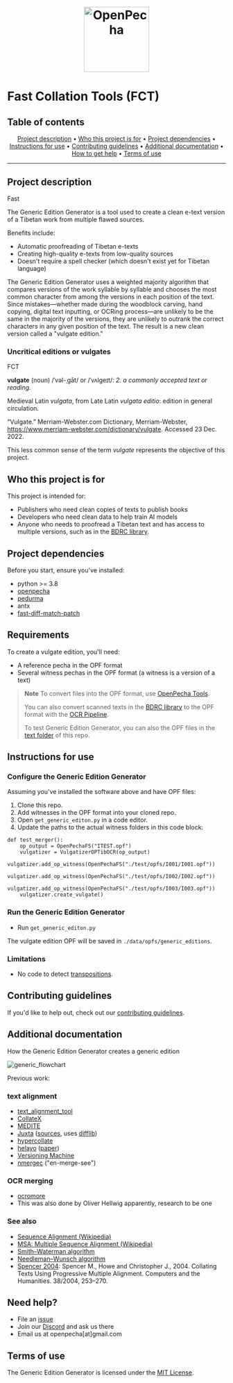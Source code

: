 <h1 align="center">
  <br>
  <a href="https://openpecha.org"><img src="https://avatars.githubusercontent.com/u/82142807?s=400&u=19e108a15566f3a1449bafb03b8dd706a72aebcd&v=4" alt="OpenPecha" width="150"></a>
  <br>
</h1>

# Fast Collation Tools (FCT)

## Table of contents

<p align="center">
  <a href="#project-description">Project description</a> •
  <a href="#who-this-project-is-for">Who this project is for</a> •
  <a href="#project-dependencies">Project dependencies</a> •
  <a href="#instructions-for-use">Instructions for use</a> •
  <a href="#contributing-guidelines">Contributing guidelines</a> •
  <a href="#additional-documentation">Additional documentation</a> •
  <a href="#need-help">How to get help</a> •
  <a href="#terms-of-use">Terms of use</a>
</p>
<hr>

## Project description

Fast

The Generic Edition Generator is a tool used to create a clean e-text version of a Tibetan work from multiple flawed sources.

Benefits include:

- Automatic proofreading of Tibetan e-texts
- Creating high-quality e-texts from low-quality sources
- Doesn't require a spell checker (which doesn't exist yet for Tibetan language)

The Generic Edition Generator uses a weighted majority algorithm that compares versions of the work syllable by syllable and chooses the most common character from among the versions in each position of the text. Since mistakes—whether made during the woodblock carving, hand copying, digital text inputting, or OCRing process—are unlikely to be the same in the majority of the versions, they are unlikely to outrank the correct characters in any given position of the text. The result is a new clean version called a "vulgate edition."

### Uncritical editions or vulgates

FCT

**vulgate** (noun) /ˈvəl-ˌgāt/ or /ˈvʌlɡeɪt/: *2. a commonly accepted text or reading.*

Medieval Latin *vulgata*, from Late Latin *vulgata editio*: edition in general circulation.

“Vulgate.” Merriam-Webster.com Dictionary, Merriam-Webster, https://www.merriam-webster.com/dictionary/vulgate. Accessed 23 Dec. 2022.

This less common sense of the term *vulgate* represents the objective of this project.

## Who this project is for

This project is intended for:

- Publishers who need clean copies of texts to publish books
- Developers who need clean data to help train AI models
- Anyone who needs to proofread a Tibetan text and has access to multiple versions, such as in the [BDRC library](https://library.bdrc.io).

## Project dependencies

Before you start, ensure you've installed:

- python >= 3.8
- [openpecha](https://github.com/OpenPecha/Toolkit)
- [pedurma](https://github.com/Esukhia/pedurma)
- antx
- [fast-diff-match-patch](https://pypi.org/project/fast-diff-match-patch/)

## Requirements 

To create a vulgate edition, you'll need:

- A reference pecha in the OPF format
- Several witness pechas in the OPF format (a witness is a version of a text)

> **Note** To convert files into the OPF format, use [OpenPecha Tools](https://github.com/OpenPecha/Toolkit). 
> 
> You can also convert scanned texts in the [BDRC library](https://library.bdrc.io) to the OPF format with the [OCR Pipeline](https://tools.openpecha.org/ocr/).
> 
> To test Generic Edition Generator, you can also the OPF files in the [text folder](https://github.com/OpenPecha/generic-edition-generator/tree/main/test/) of this repo.

## Instructions for use

### Configure the Generic Edition Generator

Assuming you've installed the software above and have OPF files:

1. Clone this repo.
1. Add witnesses in the OPF format into your cloned repo.
1. Open `get_generic_editon.py` in a code editor.
1. Update the paths to the actual witness folders in this code block:

```
def test_merger():
	op_output = OpenPechaFS("ITEST.opf")
	vulgatizer = VulgatizerOPTibOCR(op_output)
	vulgatizer.add_op_witness(OpenPechaFS("./test/opfs/I001/I001.opf"))
	vulgatizer.add_op_witness(OpenPechaFS("./test/opfs/I002/I002.opf"))
	vulgatizer.add_op_witness(OpenPechaFS("./test/opfs/I003/I003.opf"))
	vulgatizer.create_vulgate()
```

### Run the Generic Edition Generator

- Run `get_generic_editon.py`

The vulgate edition OPF will be saved in `./data/opfs/generic_editions`.

### Limitations

- No code to detect [transpositions](http://multiversiondocs.blogspot.com/2008/10/transpositions.html).

## Contributing guidelines

If you'd like to help out, check out our [contributing guidelines](/CONTRIBUTING.md).

## Additional documentation

How the Generic Edition Generator creates a generic edition

![generic_flowchart](https://user-images.githubusercontent.com/24893704/206728922-66a60951-2a1f-4e16-9692-b9720853782b.jpg)

Previous work:

### text alignment

- [text_alignment_tool](https://gitlab.com/sofer_mahir/text_alignment_tool)
- [CollateX](https://collatex.net/about/)
- [MEDITE](http://www-poleia.lip6.fr/~ganascia/Medite_Project)
- [Juxta](https://wiki.digitalclassicist.org/Juxta) ([sources](https://github.com/performant-software/juxta-service), uses [difflib](https://github.com/java-diff-utils/java-diff-utils))
- [hypercollate](https://github.com/HuygensING/hyper-collate)
- [helayo](https://github.com/chchch/sanskrit-alignment) ([paper](https://joss.theoj.org/papers/10.21105/joss.04022))
- [Versioning Machine](http://v-machine.org/)
- [nmergec](http://digitalvariants.blogspot.com/2014/05/merging-multi-version-texts-mark-2.html) ("en-merge-see")

### OCR merging

- [ocromore](https://github.com/UB-Mannheim/ocromore)
- This was also done by Oliver Hellwig apparently, research to be one

### See also

- [Sequence Alignment (Wikipedia)](https://en.wikipedia.org/wiki/Sequence_alignment)
- [MSA: Multiple Sequence Alignment (Wikipedia)](https://en.wikipedia.org/wiki/Multiple_sequence_alignment)
- [Smith–Waterman algorithm](https://en.wikipedia.org/wiki/Smith%E2%80%93Waterman_algorithm)
- [Needleman–Wunsch algorithm](https://en.wikipedia.org/wiki/Needleman%E2%80%93Wunsch_algorithm)
- [Spencer 2004](http://dx.doi.org/10.1007/s10579-004-8682-1): Spencer M., Howe and Christopher J., 2004. Collating Texts Using Progressive Multiple Alignment. Computers and the Humanities. 38/2004, 253–270.

## Need help?

- File an [issue](https://github.com/OpenPecha/generic-edition-generator/issues/new)
- Join our [Discord](https://discord.com/invite/7GFpPFSTeA) and ask us there
- Email us at openpecha[at]gmail.com

## Terms of use

The Generic Edition Generator is licensed under the [MIT License](/LICENSE.md).
